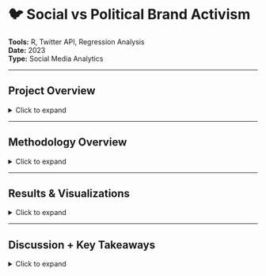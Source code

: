 # 🐦 Social vs Political Brand Activism

**Tools:** R, Twitter API, Regression Analysis  
**Date:** 2023  
**Type:** Social Media Analytics  

---

##  Project Overview
<details>
<summary>Click to expand</summary>

In recent years, **corporate social advocacy (CSA)** — brands openly expressing opinions on sensitive topics — has intensified. While most research considers CSA generally, practice shows that brands often focus on narrower topics:  

- **Social CSA example:** Black Lives Matter  
- **Political CSA example:** Pension indexation debate in France  

The research objective: determine whether **social media engagement** differs depending on whether the CSA message is political or social.  

**Impact:** The findings help marketers and content managers select messages that maximize **positive social engagement**.
</details>

---

##  Methodology Overview
<details>
<summary>Click to expand</summary>

The research followed a **semantic analysis + regression modeling** approach:  

1. **Manual Coding & Training Sample**  
   - Randomly extracted 9,931 tweets  
   - Coded according to context:  
     - `1` → Social CSA  
     - `2` → Political CSA  
     - `0` → No CSA context  

2. **Data Preprocessing**  
   - **Normalization & Cleaning** using R (`text2vec`):  
     - Remove URLs, user mentions, hashtags, punctuation, special characters, RTs, numbers, emojis  
     - Lowercase text, remove whitespace, lemmatization, remove stopwords  
   - **Tokenization** → split text into individual words  
   - **Vectorization** → Document-Term Matrix (DTM)  
   - **Feature Transformation** → TF-IDF weighting  

3. **Machine Learning Classification**  
   - **Multinomial Logistic Regression** with `glmnet` in R  
   - Training set: 80%, Test set: 20%  
   - Cross-validation with 3 folds  
   - Hyperparameter α = 1 (Laplace smoothing)  
   - Evaluation: MAE = 0.0418, MSE = 0.048 → classifier performed well despite unbalanced data  

4. **Prediction**  
   - Classifier applied to remaining 102,938 tweets:  
     - Social CSA: 4,424 tweets  
     - Political CSA: 303 tweets  

5. **Qualitative Validation**  
   - Word clouds generated to visualize most frequent words per category
 <details>
<summary>Click to view visual proof</summary>

![Visual Proof](./screenshots/visual_proof.png)

</details>

</details>

---

## Results & Visualizations

<details>
<summary>Click to expand</summary>

### 1️⃣ Engagement Overview

- **Dependent variable:** `Engagement` — the sum of likes, replies, quotes, and shares.  
- Distribution is highly right-skewed → most tweets have low engagement.  
- Scatterplots showed:  
  - Most data points belong to the group **without CSA**.  
  - Each group exhibits its **own engagement pattern**: higher engagement corresponds to fewer tweets.  

**Visualization:**  

![Engagement Distribution](./screenshots/engagement_distribution.png)  
*Figure 1: Distribution of total engagement per tweet*

---

### 2️⃣ Violin & Boxplots

- **Violin plots with embedded boxplots** were created for two main groups:  
  - Social CSA  
  - Political CSA  

**Key observations:**  
- Data distribution differs between the two groups.  
- Tweets with political context show **higher density at large engagement values**.  
- Median: political CSA < social CSA  
- Range: political CSA > social CSA  

**Visualization:**  

![Violin Plot](./screenshots/violin_plot.png)  
*Figure 2: Violin plot of engagement for social vs political CSA*

---

### 3️⃣ Statistical Testing

- **Variance check:** unequal → used **non-parametric test**  
- **Kruskal-Wallis test:** p-value = 0.005075 < 0.05 → statistically significant differences between groups

---

### 4️⃣ Regression Analysis

- **Data characteristics:** count data with strong over-dispersion → ordinary linear models are not suitable  
- **Chosen model:** Negative Binomial (NB) Regression  

**Over-dispersion check:**  
- Variance / Mean = 179,379 → much greater than 1 → NB regression justified  

**Model formula:** Engagement ~ CSA context + Time controls (year, month, time of day)  

**NB regression results (summary):**  
![NB regression results](./screenshots/regression.png) 

**Differences by engagement type:**  
![engagement](./screenshots/engagement.png) 

- **Conclusion:** Coefficients differ in magnitude and direction → groups significantly differ in their impact on engagement.  
- **Model evaluation:** AIC = 117,792, BIC = 1,178,118 → best among four tested models

</details>


---

## Discussion + Key Takeaways
<details>
<summary>Click to expand</summary>

### 1️⃣ Research Insights

- **Corporate Social Advocacy (CSA)** — brands publicly taking a stance on controversial topics like racism or inclusivity — is increasingly demanded by audiences (Moorman 2020; Sandler 2020).  
- While CSA has been studied broadly, **little is known about how different types of CSA (social vs political) impact social media engagement**.  
- Analysis of ~103,000 tweets from 87 brands revealed **significant differences in audience engagement**:  
  - **Political CSA** → higher engagement (quotes, replies, retweets)  
  - **Social CSA** → generally negative impact on engagement metrics, except for a slight positive effect on retweets  
- **No CSA content** often shows strong positive engagement across metrics, except for quotes where political CSA dominates  

---

### 2️⃣ Hypotheses Tested

1. **H1:** Engagement differs depending on the type of CSA (political or social)  
   - ✅ Supported: NB regression shows significant differences (p < 0.05)  
2. **H2:** Social CSA receives more engagement than political CSA  
   - ❌ Rejected: Social CSA had a negative effect, while political CSA significantly increased user activity  

---

### 3️⃣ Detailed Patterns

- Political CSA tweets drive **more quotes and replies**  
- Social CSA tweets generate **more retweets**, but lower engagement elsewhere  
- Regression models per engagement metric confirmed:  
  - **Social CSA** → strongest negative effect on likes  
  - **Political CSA** → strongest positive effect on quotes and retweets  
  - **No CSA** → strong positive impact overall, except for quotes  

**Visualization examples:**   

![Relative Engagement](./screenshots/engagement_relative.png)  
*Figure: Engagement metrics in relative frequency for accurate comparison*

---

### 4️⃣ Managerial Implications

1. **Engagement Matters:**  
   - Prioritize **political CSA topics** in social media strategy to maximize engagement.  
   - Monitor the **quality and sentiment** of engagement to avoid negative brand impact.  

2. **Strategic Consideration:**  
   - Carefully evaluate **social CSA topics**, as they may result in negative engagement.  
   - Ensure alignment with brand values and prepare mitigation strategies for potential backlash.  

3. **The Reputation Compass:**  
   - Predict audience reactions using historical data.  
   - Prepare contingency plans for political CSA content, as higher engagement may still involve negative feedback.  

</details>
</details>

